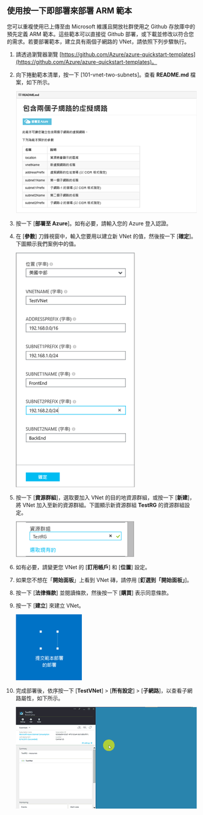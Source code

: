 ## 使用按一下即部署來部署 ARM 範本

您可以重複使用已上傳至由 Microsoft 維護且開放社群使用之 Github 存放庫中的預先定義 ARM 範本。這些範本可以直接從 Github 部署，或下載並修改以符合您的需求。若要部署範本，建立具有兩個子網路的 VNet，請依照下列步驟執行。

1. 請透過瀏覽器瀏覽 [https://github.com/Azure/azure-quickstart-templates](https://github.com/Azure/azure-quickstart-templates)。
2. 向下捲動範本清單，按一下 [101-vnet-two-subnets]。查看 **README.md** 檔案，如下所示。

	![Github 中的 READEME.md 檔案](./media/virtual-networks-create-vnet-arm-template-click-include/figure1.png)

3. 按一下 [**部署至 Azure**]。如有必要，請輸入您的 Azure 登入認證。
4. 在 [**參數**] 刀鋒視窗中，輸入您要用以建立新 VNet 的值，然後按一下 [**確定**]。下圖顯示我們案例中的值。

	![ARM 範本參數](./media/virtual-networks-create-vnet-arm-template-click-include/figure2.png)

4. 按一下 [**資源群組**]，選取要加入 VNet 的目的地資源群組，或按一下 [**新建**]，將 VNet 加入至新的資源群組。下圖顯示新資源群組 **TestRG** 的資源群組設定。

	![資源群組](./media/virtual-networks-create-vnet-arm-template-click-include/figure3.png)

5. 如有必要，請變更您 VNet 的 [**訂用帳戶**] 和 [**位置**] 設定。
6. 如果您不想在「**開始面板**」上看到 VNet 磚，請停用 [**釘選到「開始面板」**]。
5. 按一下 [**法律條款**] 並閱讀條款，然後按一下 [**購買**] 表示同意條款。 
6. 按一下 [**建立**] 來建立 VNet。

	![在 Preview 入口網站中提交部署磚](./media/virtual-networks-create-vnet-arm-template-click-include/figure4.png)

7. 完成部署後，依序按一下 [**TestVNet**] > [**所有設定**] > [**子網路**]，以查看子網路屬性，如下所示。

	![在 Preview 入口網站中建立 VNet](./media/virtual-networks-create-vnet-arm-template-click-include/figure5.gif)

<!---HONumber=AcomDC_0323_2016-->